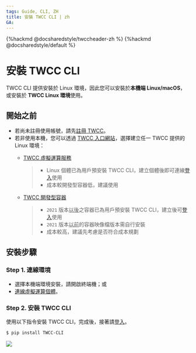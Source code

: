 ```yaml
---
tags: Guide, CLI, ZH
title: 安裝 TWCC CLI | zh
GA:
---
```


{%hackmd @docsharedstyle/twccheader-zh %}
{%hackmd @docsharedstyle/default %}

# 安裝 TWCC CLI

TWCC CLI 提供安裝於 Linux 環境，因此您可以安裝於**本機端 Linux/macOS**，或安裝於 **TWCC Linux 環境**使用。 

## 開始之前

- 若尚未註冊使用帳號，請先[註冊 TWCC](https://www.twcc.ai/)。
- 若非使用本機，您可以透過 [TWCC 入口網站](https://www.twcc.ai/)，選擇建立任一 TWCC 提供的 Linux 環境：
    - [<ins>TWCC 虛擬運算服務</ins>](https://man.twcc.ai/@twccdocs/doc-vcs-main-zh/https%3A%2F%2Fman.twcc.ai%2F%40twccdocs%2Fguide-vcs-create-zh)
      > - Linux 個體已為用戶預安裝 TWCC CLI，建立個體後即可連線[登入](https://man.twcc.ai/@TWSC/cli-signin-zh)使用
      > - 成本較開發型容器低，建議使用

    - [<ins>TWCC 開發型容器</ins>](https://man.twcc.ai/@twccdocs/doc-ccs-main-zh/%2F%40twccdocs%2Fguide-ccs-create-zh)
        > - `2021` 版本<ins>以後</ins>之容器已為用戶預安裝 TWCC CLI，建立後可[登入](https://man.twcc.ai/@TWSC/cli-signin-zh)使用
        > - `2021` 版本<ins>以前</ins>的容器映像檔版本需自行安裝
        > - 成本較高，建議先考慮是否符合成本規劃 

## 安裝步驟

### Step 1. 連線環境

- 選擇本機端環境安裝，請開啟終端機；或
- [連線虛擬運算個體](https://man.twcc.ai/@twccdocs/doc-vcs-main-zh/https%3A%2F%2Fman.twcc.ai%2F%40twccdocs%2Fvcs-guide-connect-to-linux-from-windows-zh)。


### Step 2. 安裝 TWCC CLI

使用以下指令安裝 TWCC CLI，完成後，接著請[登入](https://man.twcc.ai/@TWSC/cli-signin-zh)。

```bash
$ pip install TWCC-CLI
```

![](https://cos.twcc.ai/SYS-MANUAL/uploads/upload_74129ca51022a3c664d10fc3f69750f0.png)





